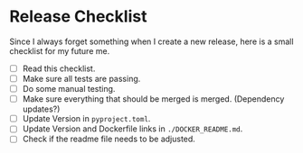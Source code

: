 # Release Checklist

Since I always forget something when I create a new release,
here is a small checklist for my future me.

* [ ] Read this checklist.
* [ ] Make sure all tests are passing.
* [ ] Do some manual testing.
* [ ] Make sure everything that should be merged is merged. (Dependency updates?)
* [ ] Update Version in `pyproject.toml`.
* [ ] Update Version and Dockerfile links in `./DOCKER_README.md`.
* [ ] Check if the readme file needs to be adjusted.
